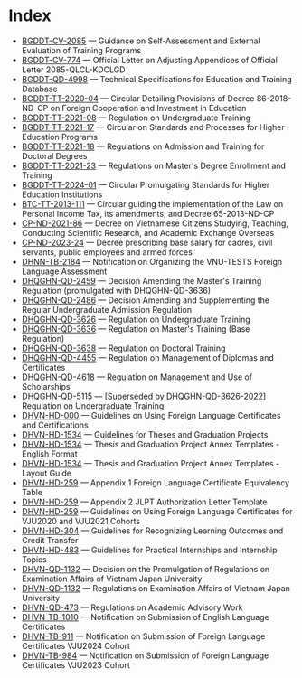 # Index

- [BGDDT-CV-2085](BGDDT-CV-2085%20Guidance%20on%20Self-Assessment%20and%20External%20Evaluation%20of%20Training%20Programs.html) — Guidance on Self-Assessment and External Evaluation of Training Programs
- [BGDDT-CV-774](BGDDT-CV-774%20Official%20Letter%20on%20Adjusting%20Appendices%20of%20Official%20Letter%202085-QLCL-KDCLGD.html) — Official Letter on Adjusting Appendices of Official Letter 2085-QLCL-KDCLGD
- [BGDDT-QD-4998](BGDDT-QD-4998%20Technical%20Specifications%20for%20Education%20and%20Training%20Database.html) — Technical Specifications for Education and Training Database
- [BGDDT-TT-2020-04](BGDDT-TT-2020-04%20Circular%20Detailing%20Provisions%20of%20Decree%2086-2018-ND-CP%20on%20Foreign%20Cooperation%20and%20Investment%20in%20Education.html) — Circular Detailing Provisions of Decree 86-2018-ND-CP on Foreign Cooperation and Investment in Education
- [BGDDT-TT-2021-08](BGDDT-TT-2021-08%20Regulation%20on%20Undergraduate%20Training.html) — Regulation on Undergraduate Training
- [BGDDT-TT-2021-17](BGDDT-TT-2021-17%20Circular%20on%20Standards%20and%20Processes%20for%20Higher%20Education%20Programs.html) — Circular on Standards and Processes for Higher Education Programs
- [BGDDT-TT-2021-18](BGDDT-TT-2021-18%20Regulations%20on%20Admission%20and%20Training%20for%20Doctoral%20Degrees.html) — Regulations on Admission and Training for Doctoral Degrees
- [BGDDT-TT-2021-23](BGDDT-TT-2021-23%20Regulations%20on%20Master%27s%20Degree%20Enrollment%20and%20Training.html) — Regulations on Master's Degree Enrollment and Training
- [BGDDT-TT-2024-01](BGDDT-TT-2024-01%20Circular%20Promulgating%20Standards%20for%20Higher%20Education%20Institutions.html) — Circular Promulgating Standards for Higher Education Institutions
- [BTC-TT-2013-111](BTC-TT-2013-111%20Circular%20guiding%20the%20implementation%20of%20the%20Law%20on%20Personal%20Income%20Tax%2C%20its%20amendments%2C%20and%20Decree%2065-2013-ND-CP.html) — Circular guiding the implementation of the Law on Personal Income Tax, its amendments, and Decree 65-2013-ND-CP
- [CP-ND-2021-86](CP-ND-2021-86%20Decree%20on%20Vietnamese%20Citizens%20Studying%2C%20Teaching%2C%20Conducting%20Scientific%20Research%2C%20and%20Academic%20Exchange%20Overseas.html) — Decree on Vietnamese Citizens Studying, Teaching, Conducting Scientific Research, and Academic Exchange Overseas
- [CP-ND-2023-24](CP-ND-2023-24%20Decree%20prescribing%20base%20salary%20for%20cadres%2C%20civil%20servants%2C%20public%20employees%20and%20armed%20forces.html) — Decree prescribing base salary for cadres, civil servants, public employees and armed forces
- [DHNN-TB-2184](DHNN-TB-2184%20Notification%20on%20Organizing%20the%20VNU-TESTS%20Foreign%20Language%20Assessment.html) — Notification on Organizing the VNU-TESTS Foreign Language Assessment
- [DHQGHN-QD-2459](DHQGHN-QD-2459%20Decision%20Amending%20the%20Master%27s%20Training%20Regulation%20%28promulgated%20with%20DHQGHN-QD-3636%29.html) — Decision Amending the Master's Training Regulation (promulgated with DHQGHN-QD-3636)
- [DHQGHN-QD-2486](DHQGHN-QD-2486%20Decision%20Amending%20and%20Supplementing%20the%20Regular%20Undergraduate%20Admission%20Regulation.html) — Decision Amending and Supplementing the Regular Undergraduate Admission Regulation
- [DHQGHN-QD-3626](DHQGHN-QD-3626%20Regulation%20on%20Undergraduate%20Training.html) — Regulation on Undergraduate Training
- [DHQGHN-QD-3636](DHQGHN-QD-3636%20Regulation%20on%20Master%27s%20Training%20%28Base%20Regulation%29.html) — Regulation on Master's Training (Base Regulation)
- [DHQGHN-QD-3638](DHQGHN-QD-3638%20Regulation%20on%20Doctoral%20Training.html) — Regulation on Doctoral Training
- [DHQGHN-QD-4455](DHQGHN-QD-4455%20Regulation%20on%20Management%20of%20Diplomas%20and%20Certificates.html) — Regulation on Management of Diplomas and Certificates
- [DHQGHN-QD-4618](DHQGHN-QD-4618%20Regulation%20on%20Management%20and%20Use%20of%20Scholarships.html) — Regulation on Management and Use of Scholarships
- [DHQGHN-QD-5115](DHQGHN-QD-5115%20%5BSuperseded%20by%20DHQGHN-QD-3626-2022%5D%20Regulation%20on%20Undergraduate%20Training.html) — [Superseded by DHQGHN-QD-3626-2022] Regulation on Undergraduate Training
- [DHVN-HD-000](DHVN-HD-000%20Guidelines%20on%20Using%20Foreign%20Language%20Certificates%20and%20Certifications.html) — Guidelines on Using Foreign Language Certificates and Certifications
- [DHVN-HD-1534](DHVN-HD-1534%20Guidelines%20for%20Theses%20and%20Graduation%20Projects.html) — Guidelines for Theses and Graduation Projects
- [DHVN-HD-1534](DHVN-HD-1534%20Thesis%20and%20Graduation%20Project%20Annex%20Templates%20-%20English%20Format.html) — Thesis and Graduation Project Annex Templates - English Format
- [DHVN-HD-1534](DHVN-HD-1534%20Thesis%20and%20Graduation%20Project%20Annex%20Templates%20-%20Layout%20Guide.html) — Thesis and Graduation Project Annex Templates - Layout Guide
- [DHVN-HD-259](DHVN-HD-259%20Appendix%201%20Foreign%20Language%20Certificate%20Equivalency%20Table.html) — Appendix 1 Foreign Language Certificate Equivalency Table
- [DHVN-HD-259](DHVN-HD-259%20Appendix%202%20JLPT%20Authorization%20Letter%20Template.html) — Appendix 2 JLPT Authorization Letter Template
- [DHVN-HD-259](DHVN-HD-259%20Guidelines%20on%20Using%20Foreign%20Language%20Certificates%20for%20VJU2020%20and%20VJU2021%20Cohorts.html) — Guidelines on Using Foreign Language Certificates for VJU2020 and VJU2021 Cohorts
- [DHVN-HD-304](DHVN-HD-304%20Guidelines%20for%20Recognizing%20Learning%20Outcomes%20and%20Credit%20Transfer.html) — Guidelines for Recognizing Learning Outcomes and Credit Transfer
- [DHVN-HD-483](DHVN-HD-483%20Guidelines%20for%20Practical%20Internships%20and%20Internship%20Topics.html) — Guidelines for Practical Internships and Internship Topics
- [DHVN-QD-1132](DHVN-QD-1132%20Decision%20on%20the%20Promulgation%20of%20Regulations%20on%20Examination%20Affairs%20of%20Vietnam%20Japan%20University.html) — Decision on the Promulgation of Regulations on Examination Affairs of Vietnam Japan University
- [DHVN-QD-1132](DHVN-QD-1132%20Regulations%20on%20Examination%20Affairs%20of%20Vietnam%20Japan%20University.html) — Regulations on Examination Affairs of Vietnam Japan University
- [DHVN-QD-473](DHVN-QD-473%20Regulations%20on%20Academic%20Advisory%20Work.html) — Regulations on Academic Advisory Work
- [DHVN-TB-1010](DHVN-TB-1010%20Notification%20on%20Submission%20of%20English%20Language%20Certificates.html) — Notification on Submission of English Language Certificates
- [DHVN-TB-911](DHVN-TB-911%20Notification%20on%20Submission%20of%20Foreign%20Language%20Certificates%20VJU2024%20Cohort.html) — Notification on Submission of Foreign Language Certificates VJU2024 Cohort
- [DHVN-TB-984](DHVN-TB-984%20Notification%20on%20Submission%20of%20Foreign%20Language%20Certificates%20VJU2023%20Cohort.html) — Notification on Submission of Foreign Language Certificates VJU2023 Cohort
